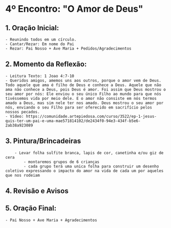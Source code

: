 # 4º Encontro: "O Amor de Deus"

## 1. Oração Inicial:
    - Reunindo todos em um círculo.    
    - Cantar/Rezar: Em nome do Pai
    - Rezar: Pai Nosso + Ave Maria + Pedidos/Agradecimentos
			
## 2. Momento da Reflexão:	
	- Leitura Texto: 1 Joao 4:7-10 				
    - Queridos amigos, amemos uns aos outros, porque o amor vem de Deus. Todo aquele que ama é filho de Deus e conhece a Deus. Aquele que não ama não conhece a Deus, pois Deus é amor. Foi assim que Deus mostrou o seu amor por nós: Ele enviou o seu único Filho ao mundo para que nós tivéssemos vida por meio dele. E o amor não consiste em nós termos amado a Deus, mas sim nele ter nos amado. Deus mostrou o seu amor por nós, enviando o seu Filho para ser oferecido em sacrifício pelos nossos pecados.
	- Vídeo: https://comunidade.artepiedosa.com/curso/3522/ep-1-jesus-quis-ter-um-pai-e-uma-mae571814102/de2434f0-94e3-434f-b5e6-2ab38a923089

## 3. Pintura/Brincadeiras
		- Levar folha sulfite branca, lapis de cor, canetinha e/ou giz de cera
			- montaremos grupos de 6 crianças
			- cada grupo terá uma unica folha para construir um desenho coletivo expressando o impacto do amor na vida de cada um por aqueles que nos rodeiam
	
## 4. Revisão e Avisos   

## 5. Oração Final:
    - Pai Nosso + Ave Maria + Agradecimentos
